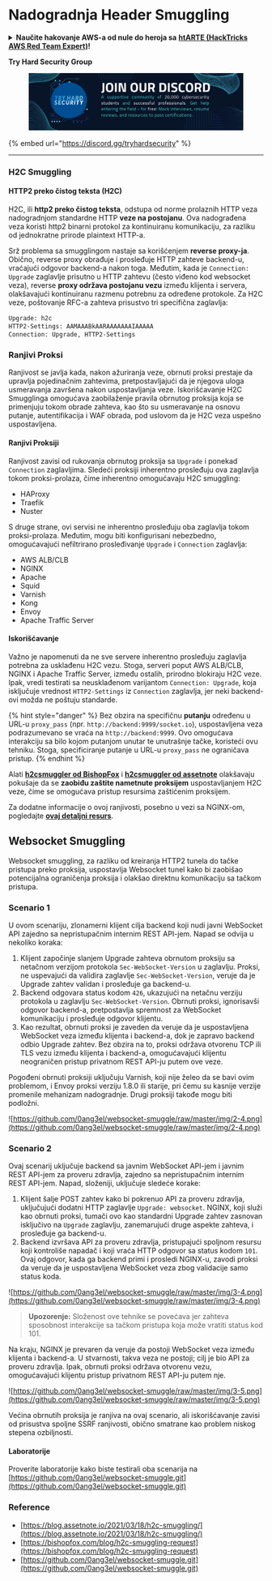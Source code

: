 # Nadogradnja Header Smuggling

<details>

<summary><strong>Naučite hakovanje AWS-a od nule do heroja sa</strong> <a href="https://training.hacktricks.xyz/courses/arte"><strong>htARTE (HackTricks AWS Red Team Expert)</strong></a><strong>!</strong></summary>

Drugi načini podrške HackTricks-u:

* Ako želite da vidite **vašu kompaniju reklamiranu na HackTricks-u** ili **preuzmete HackTricks u PDF formatu** Proverite [**PLANOVE ZA PRIJAVU**](https://github.com/sponsors/carlospolop)!
* Nabavite [**zvanični PEASS & HackTricks swag**](https://peass.creator-spring.com)
* Otkrijte [**Porodicu PEASS**](https://opensea.io/collection/the-peass-family), našu kolekciju ekskluzivnih [**NFT-ova**](https://opensea.io/collection/the-peass-family)
* **Pridružite se** 💬 [**Discord grupi**](https://discord.gg/hRep4RUj7f) ili [**telegram grupi**](https://t.me/peass) ili nas **pratite** na **Twitteru** 🐦 [**@carlospolopm**](https://twitter.com/hacktricks\_live)**.**
* **Podelite svoje hakovanje trikove slanjem PR-ova na** [**HackTricks**](https://github.com/carlospolop/hacktricks) i [**HackTricks Cloud**](https://github.com/carlospolop/hacktricks-cloud) github repozitorijume.

</details>

**Try Hard Security Group**

<figure><img src="../.gitbook/assets/telegram-cloud-document-1-5159108904864449420.jpg" alt=""><figcaption></figcaption></figure>

{% embed url="https://discord.gg/tryhardsecurity" %}

***

### H2C Smuggling <a href="#http2-over-cleartext-h2c" id="http2-over-cleartext-h2c"></a>

#### HTTP2 preko čistog teksta (H2C) <a href="#http2-over-cleartext-h2c" id="http2-over-cleartext-h2c"></a>

H2C, ili **http2 preko čistog teksta**, odstupa od norme prolaznih HTTP veza nadogradnjom standardne HTTP **veze na postojanu**. Ova nadograđena veza koristi http2 binarni protokol za kontinuiranu komunikaciju, za razliku od jednokratne prirode plaintext HTTP-a.

Srž problema sa smugglingom nastaje sa korišćenjem **reverse proxy-ja**. Obično, reverse proxy obrađuje i prosleđuje HTTP zahteve backend-u, vraćajući odgovor backend-a nakon toga. Međutim, kada je `Connection: Upgrade` zaglavlje prisutno u HTTP zahtevu (često viđeno kod websocket veza), reverse **proxy održava postojanu vezu** između klijenta i servera, olakšavajući kontinuiranu razmenu potrebnu za određene protokole. Za H2C veze, poštovanje RFC-a zahteva prisustvo tri specifična zaglavlja:
```
Upgrade: h2c
HTTP2-Settings: AAMAAABkAARAAAAAAAIAAAAA
Connection: Upgrade, HTTP2-Settings
```
### Ranjivi Proksi <a href="#exploitation" id="exploitation"></a>

Ranjivost se javlja kada, nakon ažuriranja veze, obrnuti proksi prestaje da upravlja pojedinačnim zahtevima, pretpostavljajući da je njegova uloga usmeravanja završena nakon uspostavljanja veze. Iskorišćavanje H2C Smugglinga omogućava zaobilaženje pravila obrnutog proksija koja se primenjuju tokom obrade zahteva, kao što su usmeravanje na osnovu putanje, autentifikacija i WAF obrada, pod uslovom da je H2C veza uspešno uspostavljena.

#### Ranjivi Proksiji

Ranjivost zavisi od rukovanja obrnutog proksija sa `Upgrade` i ponekad `Connection` zaglavljima. Sledeći proksiji inherentno prosleđuju ova zaglavlja tokom proksi-prolaza, čime inherentno omogućavaju H2C smuggling:

- HAProxy
- Traefik
- Nuster

S druge strane, ovi servisi ne inherentno prosleđuju oba zaglavlja tokom proksi-prolaza. Međutim, mogu biti konfigurisani nebezbedno, omogućavajući nefiltrirano prosleđivanje `Upgrade` i `Connection` zaglavlja:

- AWS ALB/CLB
- NGINX
- Apache
- Squid
- Varnish
- Kong
- Envoy
- Apache Traffic Server

#### Iskorišćavanje <a href="#exploitation" id="exploitation"></a>

Važno je napomenuti da ne sve servere inherentno prosleđuju zaglavlja potrebna za usklađenu H2C vezu. Stoga, serveri poput AWS ALB/CLB, NGINX i Apache Traffic Server, između ostalih, prirodno blokiraju H2C veze. Ipak, vredi testirati sa neusklađenom varijantom `Connection: Upgrade`, koja isključuje vrednost `HTTP2-Settings` iz `Connection` zaglavlja, jer neki backend-ovi možda ne poštuju standarde.

{% hint style="danger" %}
Bez obzira na specifičnu **putanju** određenu u URL-u `proxy_pass` (npr. `http://backend:9999/socket.io`), uspostavljena veza podrazumevano se vraća na `http://backend:9999`. Ovo omogućava interakciju sa bilo kojom putanjom unutar te unutrašnje tačke, koristeći ovu tehniku. Stoga, specificiranje putanje u URL-u `proxy_pass` ne ograničava pristup.
{% endhint %}

Alati [**h2csmuggler od BishopFox**](https://github.com/BishopFox/h2csmuggler) i [**h2csmuggler od assetnote**](https://github.com/assetnote/h2csmuggler) olakšavaju pokušaje da se **zaobiđu zaštite nametnute proksijem** uspostavljanjem H2C veze, čime se omogućava pristup resursima zaštićenim proksijem.

Za dodatne informacije o ovoj ranjivosti, posebno u vezi sa NGINX-om, pogledajte [**ovaj detaljni resurs**](../network-services-pentesting/pentesting-web/nginx.md#proxy\_set\_header-upgrade-and-connection).

## Websocket Smuggling

Websocket smuggling, za razliku od kreiranja HTTP2 tunela do tačke pristupa preko proksija, uspostavlja Websocket tunel kako bi zaobišao potencijalna ograničenja proksija i olakšao direktnu komunikaciju sa tačkom pristupa.

### Scenario 1

U ovom scenariju, zlonamerni klijent cilja backend koji nudi javni WebSocket API zajedno sa nepristupačnim internim REST API-jem. Napad se odvija u nekoliko koraka:

1. Klijent započinje slanjem Upgrade zahteva obrnutom proksiju sa netačnom verzijom protokola `Sec-WebSocket-Version` u zaglavlju. Proksi, ne uspevajući da validira zaglavlje `Sec-WebSocket-Version`, veruje da je Upgrade zahtev validan i prosleđuje ga backend-u.
2. Backend odgovara status kodom `426`, ukazujući na netačnu verziju protokola u zaglavlju `Sec-WebSocket-Version`. Obrnuti proksi, ignorisavši odgovor backend-a, pretpostavlja spremnost za WebSocket komunikaciju i prosleđuje odgovor klijentu.
3. Kao rezultat, obrnuti proksi je zaveden da veruje da je uspostavljena WebSocket veza između klijenta i backend-a, dok je zapravo backend odbio Upgrade zahtev. Bez obzira na to, proksi održava otvorenu TCP ili TLS vezu između klijenta i backend-a, omogućavajući klijentu neograničen pristup privatnom REST API-ju putem ove veze.

Pogođeni obrnuti proksiji uključuju Varnish, koji nije želeo da se bavi ovim problemom, i Envoy proksi verziju 1.8.0 ili starije, pri čemu su kasnije verzije promenile mehanizam nadogradnje. Drugi proksiji takođe mogu biti podložni.

![https://github.com/0ang3el/websocket-smuggle/raw/master/img/2-4.png](https://github.com/0ang3el/websocket-smuggle/raw/master/img/2-4.png)

### Scenario 2

Ovaj scenarij uključuje backend sa javnim WebSocket API-jem i javnim REST API-jem za proveru zdravlja, zajedno sa nepristupačnim internim REST API-jem. Napad, složeniji, uključuje sledeće korake:

1. Klijent šalje POST zahtev kako bi pokrenuo API za proveru zdravlja, uključujući dodatni HTTP zaglavlje `Upgrade: websocket`. NGINX, koji služi kao obrnuti proksi, tumači ovo kao standardni Upgrade zahtev zasnovan isključivo na `Upgrade` zaglavlju, zanemarujući druge aspekte zahteva, i prosleđuje ga backend-u.
2. Backend izvršava API za proveru zdravlja, pristupajući spoljnom resursu koji kontroliše napadač i koji vraća HTTP odgovor sa status kodom `101`. Ovaj odgovor, kada ga backend primi i prosledi NGINX-u, zavodi proksi da veruje da je uspostavljena WebSocket veza zbog validacije samo status koda.

![https://github.com/0ang3el/websocket-smuggle/raw/master/img/3-4.png](https://github.com/0ang3el/websocket-smuggle/raw/master/img/3-4.png)

> **Upozorenje:** Složenost ove tehnike se povećava jer zahteva sposobnost interakcije sa tačkom pristupa koja može vratiti status kod 101.

Na kraju, NGINX je prevaren da veruje da postoji WebSocket veza između klijenta i backend-a. U stvarnosti, takva veza ne postoji; cilj je bio API za proveru zdravlja. Ipak, obrnuti proksi održava otvorenu vezu, omogućavajući klijentu pristup privatnom REST API-ju putem nje.

![https://github.com/0ang3el/websocket-smuggle/raw/master/img/3-5.png](https://github.com/0ang3el/websocket-smuggle/raw/master/img/3-5.png)

Većina obrnutih proksija je ranjiva na ovaj scenario, ali iskorišćavanje zavisi od prisustva spoljne SSRF ranjivosti, obično smatrane kao problem niskog stepena ozbiljnosti.

#### Laboratorije

Proverite laboratorije kako biste testirali oba scenarija na [https://github.com/0ang3el/websocket-smuggle.git](https://github.com/0ang3el/websocket-smuggle.git)

### Reference

- [https://blog.assetnote.io/2021/03/18/h2c-smuggling/](https://blog.assetnote.io/2021/03/18/h2c-smuggling/)
- [https://bishopfox.com/blog/h2c-smuggling-request](https://bishopfox.com/blog/h2c-smuggling-request)
- [https://github.com/0ang3el/websocket-smuggle.git](https://github.com/0ang3el/websocket-smuggle.git)
